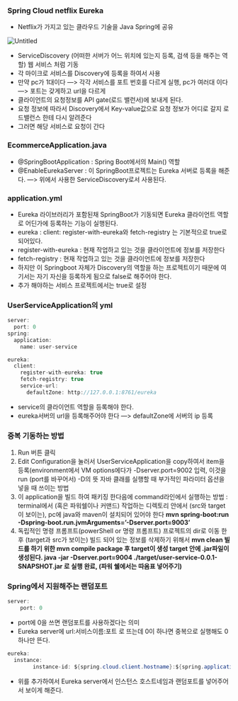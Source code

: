 ### Spring Cloud netflix Eureka

- Netflix가 가지고 있는 클라우드 기술을 Java Spring에 공유

![Untitled](https://github.com/Croon00/MSA-/assets/73871364/87349896-4731-40d7-aae4-7b85da0fb983)

- ServiceDiscovery (어떠한 서버가 어느 위치에 있는지 등록, 검색 등을 해주는 역할) 웹 서비스 처럼 기동
- 각 마이크로 서비스를 Discovery에 등록을 하여서 사용
- 만약 pc가 1대이다 —> 각각 서비스를 포트 번호를 다르게 실행, pc가 여러대 이다 —> 포트는 갖게하고 url을 다르게
- 클라이언트의 요청정보를 API gate(로드 밸런서)에 보내게 된다.
- 요청 정보에 따라서 Discovery에서 Key-value값으로 요청 정보가 어디로 갈지 로드밸런스 한테 다시 알려준다
- 그러면 해당 서비스로 요청이 간다

### EcommerceApplication.java

- @SpringBootApplication : Spring Boot에서의 Main() 역할
- @EnableEurekaServer :  이 SpringBoot프로젝트는 Eureka 서버로 등록을 해준다. —> 위에서 사용한 ServiceDiscovery로서 사용된다.

### application.yml

- Eureka 라이브러리가 포함된채 SpringBoot가 기동되면 Eureka 클라이언트 역할로 어딘가에 등록하는 기능이 실행된다.
- eureka : client: register-with-eureka와 fetch-registry 는 기본적으로 true로 되어있다.
- register-with-eureka : 현재 작업하고 있는 것을 클라이언트에 정보를 저장한다
- fetch-registry : 현재 작업하고 있는 것을 클라이언트에 정보를 저장한다
- 하지만 이 Springboot 자체가 Discovery의 역할을 하는 프로젝트이기 때문에 여기서는 자기 자신을 등록하게 됨으로 false로 해주어야 한다.
- 추가 해야하는 서비스 프로젝트에서는 true로 설정

### UserServiceApplication의 yml

```java
server:
  port: 0
spring:
  application:
    name: user-service

eureka:
  client:
    register-with-eureka: true
    fetch-registry: true
    service-url:
      defaultZone: http://127.0.0.1:8761/eureka
```

- service의 클라이언트 역할을 등록해야 한다.
- eureka서버의 url을 등록해주어야 한다 —> defaultZone에 서버의 ip 등록

### 중복 기동하는 방법

1. Run 버튼 클릭
2. Edit Configuration을 눌러서 UserServiceApplication을 copy하여서 item을 등록(environment에서 VM options에다가 -Dserver.port=9002 입력, 이것을 run (port를 바꾸어서) -D의 뜻 자바 클래를 실행할 때 부가적인 파라미터 옵션을 넣을 때 쓰이는 방법
3. 이 application을 빌드 하여 패키징 한다음에 command라인에서 실행하는 방법 : terminal에서 (혹은 파워쉘이나 커맨드) 작업하는 디렉토리 안에서 (src와 target이 보이는), pc에 java와 maven이 설치되어 있어야 한다 **mvn spring-boot:run -Dspring-boot.run.jvmArguments=’-Dserver.port=9003’**
4. 독립적인 명령 프롬프트(powerShell or 명령 프롬프트) 프로젝트의 dir로 이동 한 후 (target과 src가 보이는) 빌드 되어 있는 정보를 삭제하기 위해서 **mvn clean 빌드를 하기 위한 mvn compile package 후 target이 생성 target 안에 .jar파일이 생성된다. java -jar -Dserver.port=9004 ./target/user-service-0.0.1-SNAPSHOT.jar 로 실행 완료, (파워 쉘에서는 따옴표 넣어주기)**

### Spring에서 지원해주는 랜덤포트

```java
server:
	port: 0
```

- port에 0을 쓰면 랜덤포트를 사용하겠다는 의미
- Eureka server에 url:서비스이름:포트 로 뜨는데 0이 하나면 중복으로 실행해도 0 하나만 뜬다.

```java
eureka:
  instance:
		instance-id: ${spring.cloud.client.hostname}:${spring.application.instance_id:${random.value}}
```

- 위를 추가하여서 Eureka server에서 인스턴스 호스트네임과 랜덤포트를 넣어주어서 보이게 해준다.
